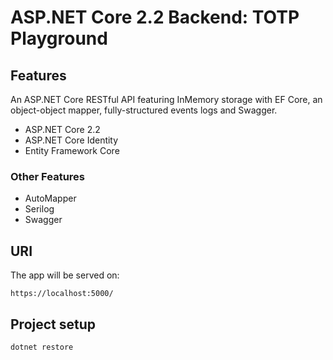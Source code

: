 # ASP.NET Core 2.2 Backend: TOTP Playground

## Features

An ASP.NET Core RESTful API featuring InMemory storage with EF Core, an object-object mapper, fully-structured events logs and Swagger.

- ASP.NET Core 2.2
- ASP.NET Core Identity
- Entity Framework Core

### Other Features

- AutoMapper
- Serilog
- Swagger

## URI

The app will be served on:

```
https://localhost:5000/
```

## Project setup

```
dotnet restore
```
